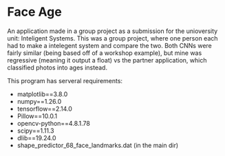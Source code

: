 # Face Age
An application made in a group project as a submission for the unioversity unit: Inteligent Systems. This was a group project, where one person each had to make a intelegent system and compare the two.
Both CNNs were fairly similar (being based off of a workshop example), but mine was regressive (meaning it output a float) vs the partner application, which classified photos into ages instead.

This program has serveral requirements:
- matplotlib==3.8.0
- numpy==1.26.0
- tensorflow==2.14.0
- Pillow==10.0.1 
- opencv-python==4.8.1.78
- scipy==1.11.3
- dlib==19.24.0
- shape_predictor_68_face_landmarks.dat (in the main dir)
